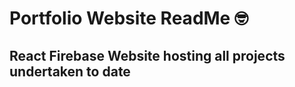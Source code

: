 
# Portfolio Website ReadMe :nerd_face:
## React Firebase Website hosting all projects undertaken to date
## 
